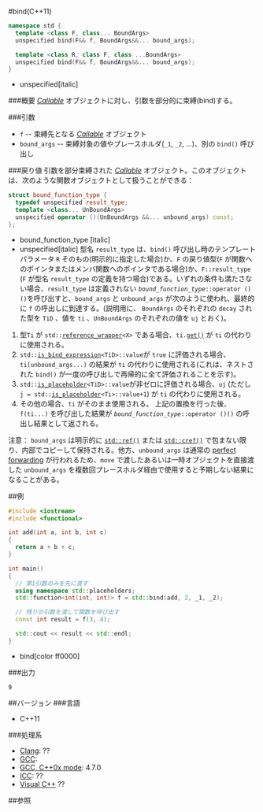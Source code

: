 #bind(C++11)
```cpp
namespace std {
  template <class F, class... BoundArgs>
  unspecified bind(F&& f, BoundArgs&&... bound_args);

  template <class R, class F, class ...BoundArgs>
  unspecified bind(F&& f, BoundArgs&&... bound_args);
}
```
* unspecified[italic]

###概要
[<i>Callable</i>](./callable.md) オブジェクトに対し、引数を部分的に束縛(bind)する。

###引数
- `f` -- 束縛先となる [<i>Callable</i>](./callable.md) オブジェクト
- `bound_args` -- 束縛対象の値やプレースホルダ(`_1`, `_2`, ...)、別の `bind()` 呼び出し

###戻り値
引数を部分束縛された [<i>Callable</i>](./callable.md) オブジェクト。このオブジェクトは、次のような関数オブジェクトとして扱うことができる：
```cpp
struct bound_function_type {
  typedef unspecified result_type;
  template <class... UnBoundArgs>
  unspecified operator ()(UnBoundArgs &&... unbound_args) const;
};
```
* bound_function_type [italic]
* unspecified[italic]
型名 `result_type` は、`bind()` 呼び出し時のテンプレートパラメータ `R` そのもの(明示的に指定した場合)か、`F` の戻り値型(`F` が関数へのポインタまたはメンバ関数へのポインタである場合)か、`F::result_type` (`F` が型名 `result_type` の定義を持つ場合)である。いずれの条件も満たさない場合、`result_type` は定義されない
<i>`bound_function_type`</i>`::operator ()()`を呼び出すと、`bound_args` と `unbound_args` が次のように使われ、最終的に `f` の呼出しに到達する。(説明用に、 `BoundArgs` のそれぞれの `decay` された型を `TiD` 、値を `ti` 、`UnBoundArgs` のそれぞれの値を `uj` とおく)。
1. 型`Ti` が `std::`[`reference_wrapper`](./reference_wrapper.md)`<X>` である場合、`ti.`[`get()`](./reference_wrapper/get.md) が `ti` の代わりに使用される。
2. `std::`[`is_bind_expression`](./is_bind_expression.md)`<TiD>::value`が `true` に評価される場合、`ti(unbound_args...)` の結果が `ti` の代わりに使用される(これは、ネストされた `bind()` が一度の呼び出しで再帰的に全て評価されることを示す)。
3. `std::`[`is_placeholder`](./is_placeholder.md)`<TiD>::value`が非ゼロに評価される場合、`uj` (ただし `j = std::`[`is_placeholder`](./is_placeholder.md)`<Ti>::value+1`) が `ti` の代わりに使用される。
4. その他の場合、`ti` がそのまま使用される。
上記の置換を行った後、 `f(ti...)` を呼び出した結果が <i>`bound_function_type`</i>`::operator ()()` の呼出し結果として返される。

注意： `bound_args` は明示的に [`std::ref()`](./reference_wrapper/ref.md) または [`std::cref()`](./reference_wrapper/cref.md) で包まない限り、内部でコピーして保持される。他方、`unbound_args` は通常の [perfect forwarding](/reference/utility/forward.md) が行われるため、`move` で渡したあるいは一時オブジェクトを直接渡した `unbound_args` を複数回プレースホルダ経由で使用すると予期しない結果になることがある。


##例
```cpp
#include <iostream>
#include <functional>

int add(int a, int b, int c)
{
  return a + b + c;
}

int main()
{
  // 第1引数のみを先に渡す
  using namespace std::placeholders;
  std::function<int(int, int)> f = std::bind(add, 2, _1, _2);

  // 残りの引数を渡して関数を呼び出す
  const int result = f(3, 4);

  std::cout << result << std::endl;
}
```
* bind[color ff0000]

###出力
```
9
```

##バージョン
###言語
- C++11

###処理系
- [Clang](/implementation#clang.md): ??
- [GCC](/implementation#gcc.md): 
- [GCC, C++0x mode](/implementation#gcc.md): 4.7.0
- [ICC](/implementation#icc.md): ??
- [Visual C++](/implementation#visual_cpp.md) ??


##参照



